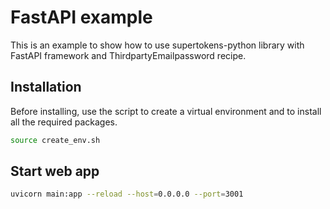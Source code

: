 # FastAPI example

This is an example to show how to use supertokens-python library with FastAPI framework and ThirdpartyEmailpassword recipe. 

## Installation

Before installing, use the script to create a virtual environment and to install all the required packages.
```bash
source create_env.sh
```

## Start web app

```bash
uvicorn main:app --reload --host=0.0.0.0 --port=3001
```